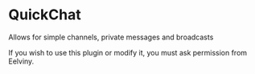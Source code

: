 QuickChat
=========

Allows for simple channels, private messages and broadcasts

If you wish to use this plugin or modify it, you must ask permission from Eelviny.

